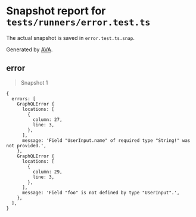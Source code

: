 # Snapshot report for `tests/runners/error.test.ts`

The actual snapshot is saved in `error.test.ts.snap`.

Generated by [AVA](https://avajs.dev).

## error

> Snapshot 1

    {
      errors: [
        GraphQLError {
          locations: [
            {
              column: 27,
              line: 3,
            },
          ],
          message: 'Field "UserInput.name" of required type "String!" was not provided.',
        },
        GraphQLError {
          locations: [
            {
              column: 29,
              line: 3,
            },
          ],
          message: 'Field "foo" is not defined by type "UserInput".',
        },
      ],
    }
